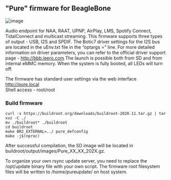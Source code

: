 ## "Pure" firmware for BeagleBone

![image](https://user-images.githubusercontent.com/33607921/111215283-08b43e80-85e4-11eb-98d8-0c54dc0c160b.png)

Audio endpoint for NAA, RAAT, UPNP, AirPlay, LMS, Spotify Connect, TidalConnect and multicast
streaming. This firmware supports three types of output - USB, I2S and SPDIF. The Botic7 driver settings
for the I2S bus are located in the uEnv.txt file in the “optargs =” line. For more detailed information on driver
parameters, you can refer to the official driver support page - http://bbb.ieero.com
The launch is possible both from SD and from internal eMMC memory. When the system is fully booted, all LEDs will turn off.

The firmware has standard user settings via the web interface http://pure.local \
Shell access - root/root


### Build firmware 
```
curl -s https://buildroot.org/downloads/buildroot-2020.11.tar.gz | tar xvz -C ./ 
mv ./buildroot* ./buildroot 
cd buildroot 
make BR2_EXTERNAL=../ pure_defconfig 
make -j$(nproc)
```
After successful compilation, the SD image will be located in buildroot/output/images/Pure_XX_XX_202X.gz.

To organize your own rsync update server, you need to replace the /opt/update binary file with your own script.
The firmware root filesystem files will be written to /home/pureupdate/ on host system.
